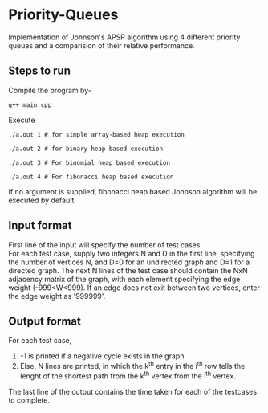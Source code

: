 # Priority-Queues
Implementation of Johnson's APSP algorithm using 4 different priority queues and a comparision of their relative performance.

## Steps to run
Compile the program by-
```
g++ main.cpp
```
Execute
```
./a.out 1 # for simple array-based heap execution  
```
``` 
./a.out 2 # for binary heap based execution
``` 
```
./a.out 3 # For binomial heap based execution
``` 
```
./a.out 4 # For fibonacci heap based execution
```
If no argument is supplied, fibonacci heap based Johnson algorithm will be executed by default. 

## Input format
First line of the input will specify the number of test cases.\
For each test case, supply two integers N and D in the first line, specifying the number of vertices N, and D=0 for an undirected graph and D=1 for a directed graph.
The next N lines of the test case should contain the NxN adjacency matrix of the graph, with each element specifying the edge weight (-999<W<999). 
If an edge does not exit between two vertices, enter the edge weight as '999999'.

## Output format
For each test case,
1. -1 is printed if a negative cycle exists in the graph.
2. Else, N lines are printed, in which the k<sup>th</sup> entry in the i<sup>th</sup> row tells the lenght of the shortest path from the k<sup>th</sup> vertex from the i<sup>th</sup> vertex.

The last line of the output contains the time taken for each of the testcases to complete.
